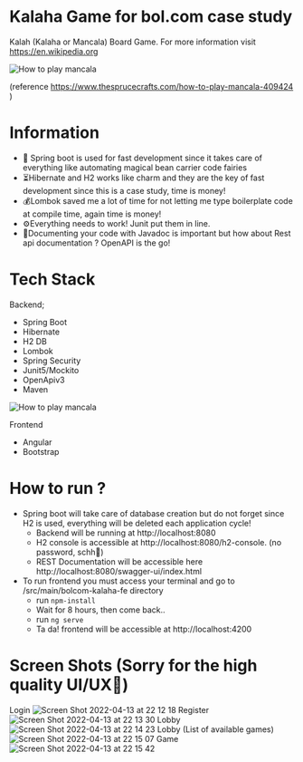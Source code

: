 # Kalaha Game for bol.com case study

Kalah (Kalaha or Mancala) Board Game. For more information visit https://en.wikipedia.org

![How to play mancala](https://www.thesprucecrafts.com/thmb/YFWtK83D2opopm846zMVs3kFbPE=/700x0/filters:no_upscale():max_bytes(150000):strip_icc():format(webp)/SPR_409424-how-to-play-mancala-a8d885a87c904a2babb946896f1870bb.gif)

(reference https://www.thesprucecrafts.com/how-to-play-mancala-409424 )

# Information

- :fairy: Spring boot is used for fast development since it takes care of everything like automating magical bean carrier code fairies
- :hourglass_flowing_sand:Hibernate and H2 works like charm and they are the key of fast development since this is a case study, time is money!
- :moneybag:Lombok saved me a lot of time for not letting me type boilerplate code at compile time, again time is money!
- :gear:Everything needs to work! Junit put them in line.
- :bookmark_tabs:Documenting your code with Javadoc is important but how about Rest api documentation ? OpenAPI is the go!


# Tech Stack

Backend;

* Spring Boot
* Hibernate
* H2 DB
* Lombok
* Spring Security
* Junit5/Mockito
* OpenApiv3
* Maven

![How to play mancala](https://www.infotechacademy.com.tr/content/blog/frontback2.png)

Frontend

* Angular
* Bootstrap

# How to run ?

- Spring boot will take care of database creation but do not forget since H2 is used, everything will be deleted each application cycle!
  - Backend will be running at http://localhost:8080
  - H2 console is accessible at http://localhost:8080/h2-console. (no password, schh:shushing_face:)
  - REST Documentation will be accessible here http://localhost:8080/swagger-ui/index.html
- To run frontend you must access your terminal and go to /src/main/bolcom-kalaha-fe directory
  - run `npm-install`
  - Wait for 8 hours, then come back..
  - run `ng serve`
  - Ta da! frontend will be accessible at http://localhost:4200
 
# Screen Shots (Sorry for the high quality UI/UX:facepalm:)

Login
![Screen Shot 2022-04-13 at 22 12 18](https://user-images.githubusercontent.com/16269104/163253176-2433da74-f76b-452b-bb0c-de4201d43d42.png)
Register
![Screen Shot 2022-04-13 at 22 13 30](https://user-images.githubusercontent.com/16269104/163253347-a209049d-d511-465b-9ed6-c16df2da7aaa.png)
Lobby
![Screen Shot 2022-04-13 at 22 14 23](https://user-images.githubusercontent.com/16269104/163253464-1634c35a-e4c8-4731-a1a7-d97781569779.png)
Lobby (List of available games)
![Screen Shot 2022-04-13 at 22 15 07](https://user-images.githubusercontent.com/16269104/163253575-725fc0f6-9152-4975-ae09-ad7242c66e57.png)
Game
![Screen Shot 2022-04-13 at 22 15 42](https://user-images.githubusercontent.com/16269104/163253621-c8fa8686-77b3-4159-8a8a-e9d2575aa3b9.png)


